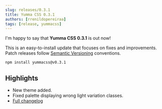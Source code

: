 ```yaml
---
slug: releases/0.3.1
title: Yumma CSS 0.3.1
authors: [rrenildopereiraa]
tags: [release, yummacss]
---
```


I'm happy to say that **Yumma CSS 0.3.1** is out now!

This is an easy-to-install update that focuses on fixes and improvements. Patch releases follow [Semantic Versioning](https://docs.npmjs.com/about-semantic-versioning) conventions.

<!-- truncate -->

```bash
npm install yummacss@v0.3.1
```

## Highlights
- New theme added.
- Fixed palette displaying wrong light variation classes.
- [Full changelog](https://github.com/yumma-lib/yumma-css/releases/tag/v0.3.1)